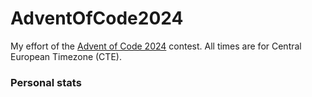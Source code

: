 # AdventOfCode2024

My effort of the [Advent of Code 2024](https://adventofcode.com/2024) contest.
All times are for Central European Timezone (CTE).

### Personal stats

```
```

